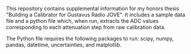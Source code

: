 This repository contains supplemental information for my honors thesis "Building a Calibrator for Gustavus Radio JOVE". 
It includes a sample data file and a python file which, when run, extracts the ADC values corresponding to each
attenuation step from raw calibration data.

The Python file requires the following packages to run: scipy, numpy, pandas, datetime, uncertainties, and matplotlib.
